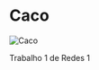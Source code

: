 # Caco
![Caco](https://gitlab.c3sl.ufpr.br/uploads/project/avatar/899/caco.jpg)

Trabalho 1 de Redes 1